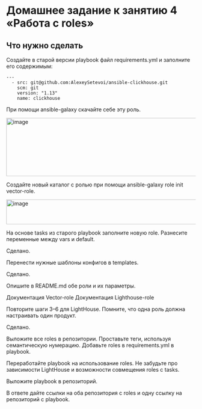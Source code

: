 # Домашнее задание к занятию 4 «Работа с roles»
## Что нужно сделать

Создайте в старой версии playbook файл requirements.yml и заполните его содержимым:

```
---
  - src: git@github.com:AlexeySetevoi/ansible-clickhouse.git
    scm: git
    version: "1.13"
    name: clickhouse 
```

При помощи ansible-galaxy скачайте себе эту роль.

<img width="1085" height="155" alt="image" src="https://github.com/user-attachments/assets/8dd8d5d4-3fd7-4491-8503-de278d855a16" />


Создайте новый каталог с ролью при помощи ansible-galaxy role init vector-role.

<img width="1042" height="66" alt="image" src="https://github.com/user-attachments/assets/0c8b13ae-94f2-48df-8088-51876d4be3c5" />


На основе tasks из старого playbook заполните новую role. Разнесите переменные между vars и default.

Сделано.

Перенести нужные шаблоны конфигов в templates.

Сделано.

Опишите в README.md обе роли и их параметры. 

Документация Vector-role
Документация Lighthouse-role

Повторите шаги 3–6 для LightHouse. Помните, что одна роль должна настраивать один продукт.

Сделано.

Выложите все roles в репозитории. Проставьте теги, используя семантическую нумерацию. Добавьте roles в requirements.yml в playbook.

Переработайте playbook на использование roles. Не забудьте про зависимости LightHouse и возможности совмещения roles с tasks.

Выложите playbook в репозиторий.

В ответе дайте ссылки на оба репозитория с roles и одну ссылку на репозиторий с playbook.
